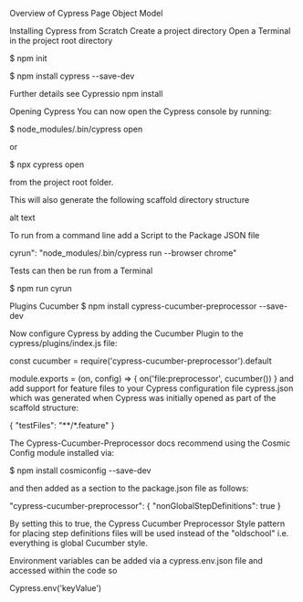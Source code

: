 Overview of Cypress
Page Object Model


Installing Cypress from Scratch
Create a project directory Open a Terminal in the project root directory

$ npm init

$ npm install cypress --save-dev

Further details see Cypressio npm install

Opening Cypress
You can now open the Cypress console by running:

$ node_modules/.bin/cypress open

or

$ npx cypress open

from the project root folder.

This will also generate the following scaffold directory structure

alt text

To run from a command line add a Script to the Package JSON file

cyrun": "node_modules/.bin/cypress run --browser chrome"

Tests can then be run from a Terminal

$ npm run cyrun

Plugins
Cucumber
$ npm install cypress-cucumber-preprocessor --save-dev

Now configure Cypress by adding the Cucumber Plugin to the cypress/plugins/index.js file:

const cucumber = require('cypress-cucumber-preprocessor').default

module.exports = (on, config) => {
  on('file:preprocessor', cucumber())
}
and add support for feature files to your Cypress configuration file cypress.json which was generated when Cypress was initially opened as part of the scaffold structure:

{ "testFiles": "**/*.feature" }

The Cypress-Cucumber-Preprocessor docs recommend using the Cosmic Config module installed via:

$ npm install cosmiconfig --save-dev

and then added as a section to the package.json file as follows:

"cypress-cucumber-preprocessor": { "nonGlobalStepDefinitions": true }

By setting this to true, the Cypress Cucumber Preprocessor Style pattern for placing step definitions files will be used instead of the "oldschool" i.e. everything is global Cucumber style.

Environment variables can be added via a cypress.env.json file and accessed within the code so

Cypress.env('keyValue')
